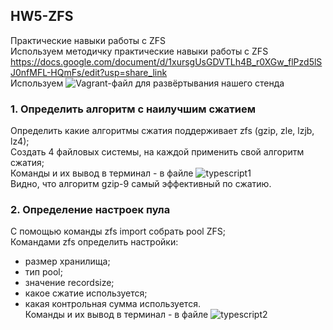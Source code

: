## HW5-ZFS  
Практические навыки работы с ZFS  
Используем методичку практические навыки работы с ZFS https://docs.google.com/document/d/1xursgUsGDVTLh4B_r0XGw_flPzd5lSJ0nfMFL-HQmFs/edit?usp=share_link   
Используем ![Vagrant-файл](./Vagrantfile) для развёртывания нашего стенда  
### 1. Определить алгоритм с наилучшим сжатием  
Определить какие алгоритмы сжатия поддерживает zfs (gzip, zle, lzjb, lz4);  
Создать 4 файловых системы, на каждой применить свой алгоритм сжатия;  
Команды и их вывод в терминал - в файле ![typescript1](./typescript1)  
Видно, что алгоритм gzip-9 самый эффективный по сжатию.  
### 2. Определение настроек пула  
С помощью команды zfs import собрать pool ZFS;  
Командами zfs определить настройки:  
- размер хранилища;  
- тип pool;  
- значение recordsize;  
- какое сжатие используется;  
- какая контрольная сумма используется.  
Команды и их вывод в терминал - в файле ![typescript2](./typescript2)
